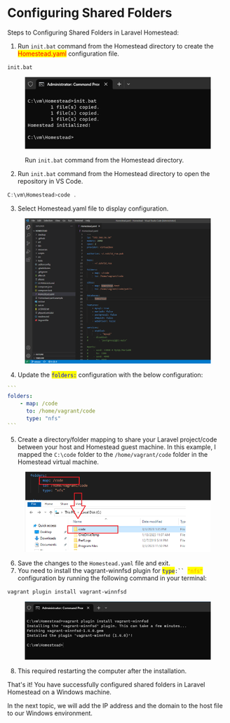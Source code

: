 # Configuring Shared Folders

Steps to Configuring Shared Folders in Laravel Homestead:

1. Run `init.bat` command from the Homestead directory to create the <mark style="color:red;">Homestead.yaml</mark> configuration file.

```bash
init.bat
```

<figure><img src="../.gitbook/assets/image (5).png" alt=""><figcaption><p>Run <code>init.bat</code> command from the Homestead directory.</p></figcaption></figure>

2. Run `init.bat` command from the Homestead directory to open the repository in VS Code.

```powershell
C:\vm\Homestead>code .
```

3. Select Homestead.yaml file to display configuration.

<figure><img src="../.gitbook/assets/image (22).png" alt=""><figcaption></figcaption></figure>

4. Update the <mark style="color:blue;">`folders:`</mark> configuration with the below configuration:

````yaml
```
folders:
    - map: /code
      to: /home/vagrant/code
      type: "nfs"
```
````

5. Create a directory/folder mapping to share your Laravel project/code between your host and Homestead guest machine. In this example, I mapped the `C:\code` folder to the `/home/vagrant/code` folder in the Homestead virtual machine.

<figure><img src="../.gitbook/assets/image (14).png" alt=""><figcaption></figcaption></figure>

6. Save the changes to the `Homestead.yaml` file and exit.
7. You need to install the vagrant-winnfsd plugin for <mark style="color:blue;">`type`</mark>`:`` `<mark style="color:orange;">`"nfs"`</mark> configuration by running the following command in your terminal:

```powershell
vagrant plugin install vagrant-winnfsd
```

<figure><img src="../.gitbook/assets/image (35).png" alt=""><figcaption></figcaption></figure>

8. This required restarting the computer after the installation.



That's it! You have successfully configured shared folders in Laravel Homestead on a Windows machine.

In the next topic, we will add the IP address and the domain to the host file to our Windows environment.
